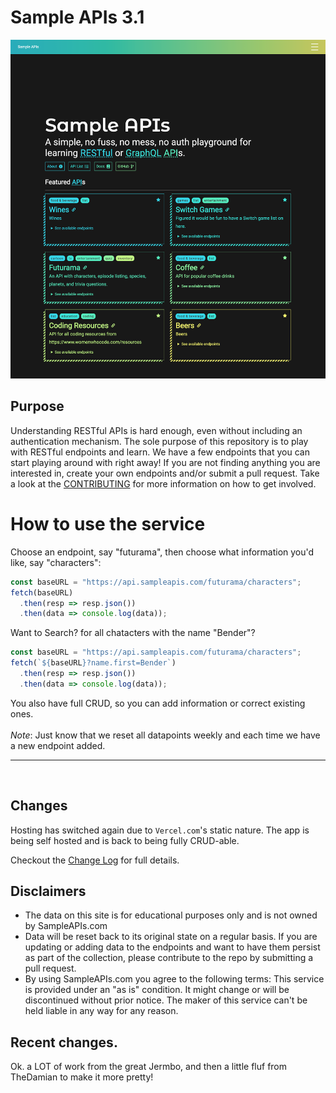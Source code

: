 # Sample APIs 3.1

![Screenshot](/SampleAPI-3.0-Screenshot.png)

## Purpose

Understanding RESTful APIs is hard enough, even without including an authentication mechanism. The sole purpose of this repository is to play with RESTful endpoints and learn. We have a few endpoints that you can start playing around with right away! If you are not finding anything you are interested in, create your own endpoints and/or submit a pull request. Take a look at the [CONTRIBUTING](https://github.com/jermbo/SampleAPIs/blob/master/CONTRIBUTING.md) for more information on how to get involved.

# How to use the service

Choose an endpoint, say "futurama", then choose what information you'd like, say "characters":
```Javascript
const baseURL = "https://api.sampleapis.com/futurama/characters";
fetch(baseURL)
  .then(resp => resp.json())
  .then(data => console.log(data));
```

Want to Search? for all chatacters with the name "Bender"?
```Javascript
const baseURL = "https://api.sampleapis.com/futurama/characters";
fetch(`${baseURL}?name.first=Bender`)
  .then(resp => resp.json())
  .then(data => console.log(data));
```
You also have full CRUD, so you can add information or correct existing ones.<BR><BR>
*Note*: Just know that we reset all datapoints weekly and each time we have a new endpoint added.
<hr>
<BR>

## Changes

Hosting has switched again due to `Vercel.com`'s static nature. The app is being self hosted and is back to being fully CRUD-able. 

Checkout the [Change Log](https://github.com/jermbo/SampleAPIs/blob/master/Change_log.md) for full details.

## Disclaimers

- The data on this site is for educational purposes only and is not owned by SampleAPIs.com
- Data will be reset back to its original state on a regular basis. If you are updating or adding data to the endpoints and want to have them persist as part of the collection, please contribute to the repo by submitting a pull request.
- By using SampleAPIs.com you agree to the following terms: This service is provided under an "as is" condition. It might change or will be discontinued without prior notice. The maker of this service can't be held liable in any way for any reason.


## Recent changes.
Ok. a LOT of work from the great Jermbo, and then a little fluf from TheDamian to make it more pretty!
